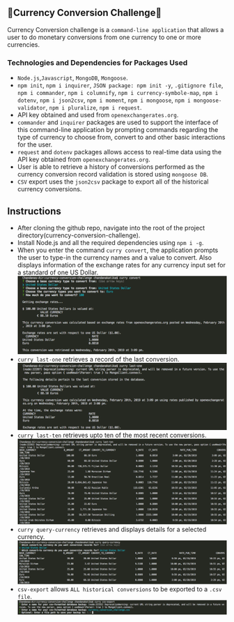 ## 💸Currency Conversion Challenge💸    
Currency Conversion challenge is a `command-line application` that allows a user to do monetary conversions from one currency to one or more currencies.   

### Technologies and Dependencies for Packages Used      
- `Node.js`,`Javascript`, `MongoDB`, `Mongoose`.    
- `npm init`, `npm i inquirer`, `JSON package: npm init -y`, `.gitignore file`, `npm i commander`, `npm i columnify`, `npm i currency-symbole-map`, `npm i dotenv`, `npm i json2csv`, `npm i moment`, `npm i mongoose`, `npm i mongoose-validator`, `npm i pluralize`, `npm i request`.
- API key obtained and used from `openexchangerates.org`.   
- `commander` and `inquirer` packages are used to support the interface of this command-line application by prompting commands regarding the type of currency to choose from, convert to and other basic interactions for the user.   
- `request` and `dotenv` packages allows access to real-time data using the API key obtained from `openexchangerates.org`.   
- User is able to retrieve a history of conversions performed as the currency conversion record validation is stored using `mongoose DB`.   
- `CSV` export uses the `json2csv` package to export all of the historical currency conversions. 

## Instructions   
- After cloning the github repo, navigate into the root of the project directory(currency-conversion-challenge).  
- Install Node.js and all the required dependencies using `npm i -g`.  
- When you enter the command `curry convert`, the application prompts the user to type-in the currency names and a value to convert. Also displays information of the exchange rates for any currency input set for a standard of one US Dollar.   
![currency convert Screenshot](./images/curry_convert.png)    
- `curry last-one` retrieves a record of the last conversion.    
![currency last one Screenshot](./images/curry_last-one.png)    
- `curry last-ten` retrieves upto ten of the most recent conversions.   
![currency last-ten Screenshot](./images/curry_last-ten.png)    
- `curry query-currency` retrieves and displays details for a selected currency.    
![curry query-currency Screenshot](./images/curry_query-currency.png)     
- `csv-export` allows `ALL historical conversions` to be exported to a `.csv file`.   
![currency csv export Screenshot](./images/curry_csv-export.png)    


